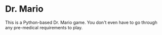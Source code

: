 # Dr. Mario

This is a Python-based Dr. Mario game. You don't even have to go through any pre-medical requirements to play.
